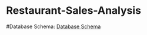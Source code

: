 # Restaurant-Sales-Analysis

#Database Schema: 
[Database Schema](https://github.com/LiamBatiste/Restaurant-Sales-Analysis/blob/main/Fast%20Food%20Sales%20Schema.pdf)
